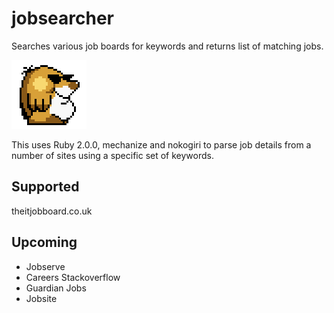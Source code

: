 jobsearcher
===========

Searches various job boards for keywords and returns list of matching jobs.

![Megamole](megamole.png)

This uses Ruby 2.0.0, mechanize and nokogiri to parse job details from a number of sites using a specific set of keywords.

Supported
---------

theitjobboard.co.uk

Upcoming
--------

* Jobserve
* Careers Stackoverflow
* Guardian Jobs
* Jobsite
